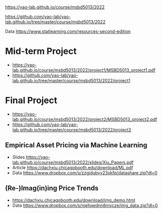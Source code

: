 https://yao-lab.github.io/course/msbd5013/2022

https://github.com/yao-lab/yao-lab.github.io/tree/master/course/msbd5013/2022

Data https://www.statlearning.com/resources-second-edition

# Mid-term Project
- https://yao-lab.github.io/course/msbd5013/2022/project1/MSBD5013_project1.pdf
- https://github.com/yao-lab/yao-lab.github.io/tree/master/course/msbd5013/2022/project1

# Final Project
- https://yao-lab.github.io/course/msbd5013/2022/project2/MSBD5013_project2.pdf
- https://github.com/yao-lab/yao-lab.github.io/tree/master/course/msbd5013/2022/project2

## Empirical Asset Pricing via Machine Learning
- Slides https://yao-lab.github.io/course/msbd5013/2022/slides/Xiu_Papers.pdf
- Article https://dachxiu.chicagobooth.edu/download/ML.pdf
- Data https://www.dropbox.com/s/zzgjdubvv23xkfp/datashare.zip?dl=0

## (Re-)Imag(in)ing Price Trends
- https://dachxiu.chicagobooth.edu/download/img_demo.html
- Data https://www.dropbox.com/s/njehqednn8mycze/img_data.zip?dl=0